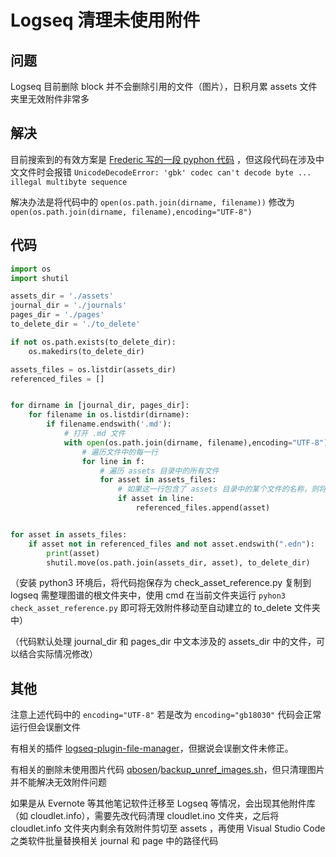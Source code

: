 # Logseq 清理未使用附件
## 问题

Logseq 目前删除 block 并不会删除引用的文件（图片），日积月累 assets 文件夹里无效附件非常多

## 解决

目前搜索到的有效方案是 [Frederic 写的一段 pyphon 代码](https://an.admirable.pro/logseq-delete-unused-assets/) ，但这段代码在涉及中文文件时会报错 `UnicodeDecodeError: 'gbk' codec can't decode byte ... illegal multibyte sequence`

解决办法是将代码中的 `open(os.path.join(dirname, filename))` 修改为 `open(os.path.join(dirname, filename),encoding="UTF-8")`

## 代码

```python
import os
import shutil

assets_dir = './assets'
journal_dir = './journals'
pages_dir = './pages'
to_delete_dir = './to_delete'

if not os.path.exists(to_delete_dir):
    os.makedirs(to_delete_dir)

assets_files = os.listdir(assets_dir)
referenced_files = []


for dirname in [journal_dir, pages_dir]:
    for filename in os.listdir(dirname):
        if filename.endswith('.md'):
            # 打开 .md 文件
            with open(os.path.join(dirname, filename),encoding="UTF-8") as f:
                # 遍历文件中的每一行
                for line in f:
                    # 遍历 assets 目录中的所有文件
                    for asset in assets_files:
                        # 如果这一行包含了 assets 目录中的某个文件的名称，则将这个文件的名称加入到 referenced_files 列表中
                        if asset in line:
                            referenced_files.append(asset)


for asset in assets_files:
    if asset not in referenced_files and not asset.endswith(".edn"):
        print(asset)
        shutil.move(os.path.join(assets_dir, asset), to_delete_dir)
```

（安装 python3 环境后，将代码抱保存为 check_asset_reference.py 复制到 logseq 需整理图谱的根文件夹中，使用 cmd 在当前文件夹运行 `pyhon3 check_asset_reference.py` 即可将无效附件移动至自动建立的 to_delete 文件夹中）

（代码默认处理 journal_dir 和 pages_dir 中文本涉及的 assets_dir 中的文件，可以结合实际情况修改）

## 其他

注意上述代码中的 `encoding="UTF-8"` 若是改为 `encoding="gb18030"` 代码会正常运行但会误删文件

有相关的插件 [logseq-plugin-file-manager](https://github.com/haydenull/logseq-plugin-file-manager)，但据说会误删文件未修正。

有相关的删除未使用图片代码 [qbosen](https://gist.github.com/qbosen)/[backup_unref_images.sh](https://gist.github.com/qbosen/dd6d66255cd225e3daa7f3563737a01c)，但只清理图片并不能解决无效附件问题

如果是从 Evernote 等其他笔记软件迁移至 Logseq 等情况，会出现其他附件库（如 cloudlet.info），需要先改代码清理 cloudlet.ino 文件夹，之后将 cloudlet.info 文件夹内剩余有效附件剪切至 assets ，再使用 Visual Studio Code 之类软件批量替换相关 journal 和 page 中的路径代码



